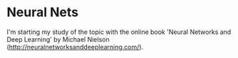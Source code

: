 # Neural Nets

I'm starting my study of the topic with the online book 'Neural Networks and
Deep Learning' by Michael Nielson (http://neuralnetworksanddeeplearning.com/).
